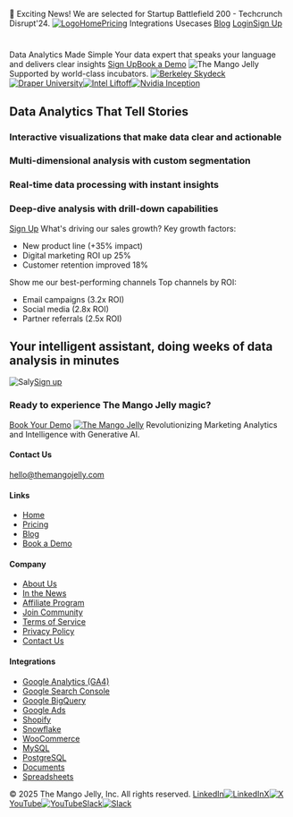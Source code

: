 🚀 Exciting News! We are selected for Startup Battlefield 200 - Techcrunch Disrupt'24.
[![Logo](https://themangojelly.com/images/logo/logo-light.svg)](https://themangojelly.com/usecases/</>)[Home](https://themangojelly.com/usecases/</>)[Pricing](https://themangojelly.com/usecases/</pricing>)
Integrations
Usecases
[Blog](https://themangojelly.com/usecases/</blog>)
[Login](https://themangojelly.com/usecases/<https:/app.themangojelly.com/login>)[Sign Up](https://themangojelly.com/usecases/<https:/app.themangojelly.com/signup>)
# 
Data Analytics Made Simple
Your data expert that speaks your language and delivers clear insights
[Sign Up](https://themangojelly.com/usecases/<https:/app.themangojelly.com/signup>)[Book a Demo](https://themangojelly.com/usecases/<https:/calendly.com/divya-themangojelly/intro>)
![The Mango Jelly](https://themangojelly.com/images/hero/the-mango-jelly-hero.min.svg)
Supported by world-class incubators.
[![Berkeley Skydeck](https://themangojelly.com/images/incubation/tmj-berkely-skydeck-pad13.svg)](https://themangojelly.com/usecases/<#>)[![Draper University](https://themangojelly.com/_next/image?url=%2Fimages%2Fincubation%2Ftmj-draper-university.png&w=384&q=75)](https://themangojelly.com/usecases/<#>)[![Intel Liftoff](https://themangojelly.com/_next/image?url=%2Fimages%2Fincubation%2Ftmj-intel-liftoff.png&w=256&q=75)](https://themangojelly.com/usecases/<#>)[![Nvidia Inception](https://themangojelly.com/_next/image?url=%2Fimages%2Fincubation%2Ftmj-nvidia-inception.webp&w=384&q=75)](https://themangojelly.com/usecases/<#>)
## Data Analytics That Tell Stories
### Interactive visualizations that make data clear and actionable
### Multi-dimensional analysis with custom segmentation
### Real-time data processing with instant insights
### Deep-dive analysis with drill-down capabilities
[Sign Up](https://themangojelly.com/usecases/<https:/app.themangojelly.com/signup>)
What's driving our sales growth?
Key growth factors:
  * New product line (+35% impact)
  * Digital marketing ROI up 25%
  * Customer retention improved 18%


Show me our best-performing channels
Top channels by ROI:
  * Email campaigns (3.2x ROI)
  * Social media (2.8x ROI)
  * Partner referrals (2.5x ROI)


## Your intelligent assistant, doing weeks of data analysis in minutes
![Saly](https://themangojelly.com/_next/image?url=%2Fimages%2Fshape%2Fshape-06.png&w=640&q=75)[Sign up](https://themangojelly.com/usecases/<https:/app.themangojelly.com/signup>)
### Ready to experience The Mango Jelly magic?
[Book Your Demo](https://themangojelly.com/usecases/<https:/calendly.com/divya-themangojelly/intro>)
[![The Mango Jelly](https://themangojelly.com/images/logo/logo-light.svg)](https://themangojelly.com/usecases/</>)
Revolutionizing Marketing Analytics and Intelligence with Generative AI.
#### Contact Us
hello@themangojelly.com
#### Links
  * [Home](https://themangojelly.com/usecases/</>)
  * [Pricing](https://themangojelly.com/usecases/</pricing>)
  * [Blog](https://themangojelly.com/usecases/</blog>)
  * [Book a Demo](https://themangojelly.com/usecases/<https:/calendly.com/divya-themangojelly/intro>)


#### Company
  * [About Us](https://themangojelly.com/usecases/</about-us>)
  * [In the News](https://themangojelly.com/usecases/</newsroom>)
  * [Affiliate Program](https://themangojelly.com/usecases/</affiliate-program>)
  * [Join Community](https://themangojelly.com/usecases/<https:/join.slack.com/t/the-mango-jelly/shared_invite/zt-2p2q3hwph-te2qS2FGPS69jCNeLcetsw>)
  * [Terms of Service](https://themangojelly.com/usecases/</terms>)
  * [Privacy Policy](https://themangojelly.com/usecases/</privacy>)
  * [Contact Us](https://themangojelly.com/usecases/</contact-us>)


#### Integrations
  * [Google Analytics (GA4)](https://themangojelly.com/usecases/</integrations/google-analytics>)
  * [Google Search Console](https://themangojelly.com/usecases/</integrations/google-search-console>)
  * [Google BigQuery](https://themangojelly.com/usecases/</integrations/google-bigquery>)
  * [Google Ads](https://themangojelly.com/usecases/</integrations/google-ads>)
  * [Shopify](https://themangojelly.com/usecases/</integrations/shopify>)
  * [Snowflake](https://themangojelly.com/usecases/</integrations/snowflake>)
  * [WooCommerce](https://themangojelly.com/usecases/</integrations/woocommerce>)
  * [MySQL](https://themangojelly.com/usecases/</integrations/mysql>)
  * [PostgreSQL](https://themangojelly.com/usecases/</integrations/postgresql>)
  * [Documents](https://themangojelly.com/usecases/</integrations/documents>)
  * [Spreadsheets](https://themangojelly.com/usecases/</integrations/spreadsheets>)


© 2025 The Mango Jelly, Inc. All rights reserved.
[LinkedIn![LinkedIn](https://themangojelly.com/images/social/linkedin.svg)](https://themangojelly.com/usecases/<https:/www.linkedin.com/company/themangojelly/>)[X![X](https://themangojelly.com/images/social/x.svg)](https://themangojelly.com/usecases/<https:/x.com/themangojelly>)[YouTube![YouTube](https://themangojelly.com/images/social/youtube.svg)](https://themangojelly.com/usecases/<https:/www.youtube.com/@TheMangoJelly>)[Slack![Slack](https://themangojelly.com/images/social/slack.svg)](https://themangojelly.com/usecases/<https:/join.slack.com/t/the-mango-jelly/shared_invite/zt-2p2q3hwph-te2qS2FGPS69jCNeLcetsw>)
